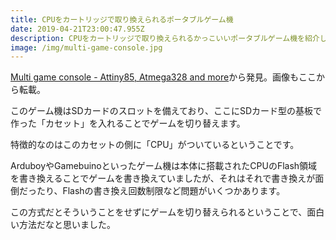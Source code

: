 ```yaml
---
title: CPUをカートリッジで取り換えられるポータブルゲーム機
date: 2019-04-21T23:00:47.955Z
description: CPUをカートリッジで取り換えられるかっこいいポータブルゲーム機を紹介します。
image: /img/multi-game-console.jpg
---
```

[Multi game console - Attiny85, Atmega328 and more](https://hackaday.io/project/164736-multi-game-console-attiny85-atmega328-and-more)から発見。画像もここから転載。

このゲーム機はSDカードのスロットを備えており、ここにSDカード型の基板で作った「カセット」を入れることでゲームを切り替えます。

特徴的なのはこのカセットの側に「CPU」がついているということです。

ArduboyやGamebuinoといったゲーム機は本体に搭載されたCPUのFlash領域を書き換えることでゲームを書き換えていましたが、それはそれで書き換えが面倒だったり、Flashの書き換え回数制限など問題がいくつかあります。

この方式だとそういうことをせずにゲームを切り替えられるということで、面白い方法だなと思いました。
